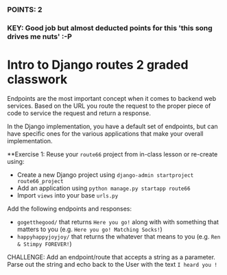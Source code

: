 ### POINTS: 2
### KEY: Good job but almost deducted points for this 'this song drives me nuts' :-P 

# Intro to Django routes 2 graded classwork 

Endpoints are the most important concept when it comes to backend web services. Based on the URL you route the request to the proper piece of code to service the request and return a response.

In the Django implementation, you have a default set of endpoints, but can have specific ones for the various applications that make your overall implementation.

**Exercise 1:
Reuse your ```route66``` project from in-class lesson or re-create using:

* Create a new Django project using ```django-admin startproject route66_project```
* Add an application using ```python manage.py startapp route66```
* Import ```views``` into your base ```urls.py```


Add the following endpoints and responses:

* ```gogetthegood/``` that returns ```Here you go!``` along with with something that matters to you (e.g. ```Here you go! Matching Socks!```)
* ```happyhappyjoyjoy/``` that returns the whatever that means to you (e.g. ```Ren & Stimpy FOREVER!```)

CHALLENGE:
Add an endpoint/route that accepts a string as a parameter. Parse out the string and echo back to the User with the text ```I heard you !```





